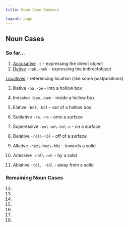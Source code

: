 ```yaml
---
title: Noun Case Summary

layout: page
---
```


## Noun Cases

### So far...

1. [Accusative](https://magyartanulas.github.io/accusative_plurals/) `-t` - expressing the direct object
2. [Dative](https://magyartanulas.github.io/dative_possession/) `-nak,-nek` - expressing the indirectobject

[Locatives](https://magyartanulas.github.io/locatives/) - referencing location (like some postpositions)

  3. Illative `-ba,-be` - into a hollow box
  4. Inessive `-ban,-ben` - inside a hollow box
  5. Elative `-ból,-ből` - out of a hollow box
  
  6. Sublative `-ra,-re` - onto a surface
  7. Superessive `-en\-on\-ön\-n` - on a surface
  8. Delative `-ról\-ről` - off of a surface
  
  9. Allative `-hez\-hoz\-höz` - towards a solid
  10. Adessive `-nál\-nél` - by a solid
  11. Ablative `-tól, -től` - away from a solid

### Remaining Noun Cases

12.
13.
14.
15.
16.
17.
18.
